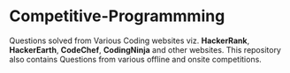 # Competitive-Programmming

Questions solved from Various Coding websites viz. **HackerRank**, **HackerEarth**, **CodeChef**, **CodingNinja** and other websites.
This repository also contains Questions from various offline and onsite competitions.
